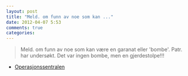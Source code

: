 ```yaml
---
layout: post
title: "Meld. om funn av noe som kan ..."
date: 2012-04-07 5:53
comments: true
categories: 
---
```


> Meld. om funn av noe som kan være en garanat eller 'bombe'. Patr. har undersøkt. Det var ingen bombe, men en gjerdestolpe!!! 
- [Operasjonssentralen](https://twitter.com/oslopolitiops/status/188610441570824192)
